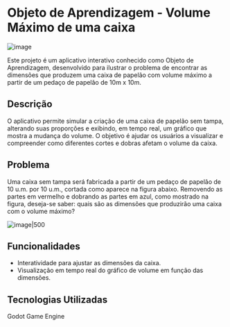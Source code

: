 # Objeto de Aprendizagem - Volume Máximo de uma caixa
 
![image](https://github.com/Kallel181/Box/assets/86331656/b5fcb64f-a4a5-4c95-a49b-91910c9fdc80)

Este projeto é um aplicativo interativo conhecido como Objeto de Aprendizagem, desenvolvido para ilustrar o problema de encontrar as dimensões que produzem uma caixa de papelão com volume máximo a partir de um pedaço de papelão de 10m x 10m.

## Descrição
O aplicativo permite simular a criação de uma caixa de papelão sem tampa, alterando suas proporções e exibindo, em tempo real, um gráfico que mostra a mudança do volume. O objetivo é ajudar os usuários a visualizar e compreender como diferentes cortes e dobras afetam o volume da caixa.

## Problema
Uma caixa sem tampa será fabricada a partir de um pedaço de papelão de 10 u.m. por 10 u.m., cortada como aparece na figura abaixo. Removendo as partes em vermelho e dobrando as partes em azul, como mostrado na figura, deseja-se saber: quais são as dimensões que produzirão uma caixa com o volume máximo?

![image|500](https://github.com/Kallel181/Box/assets/86331656/147e60b4-2da8-4680-acdb-08b743ed9ca6)

## Funcionalidades
- Interatividade para ajustar as dimensões da caixa.
- Visualização em tempo real do gráfico de volume em função das dimensões.

## Tecnologias Utilizadas
Godot Game Engine
